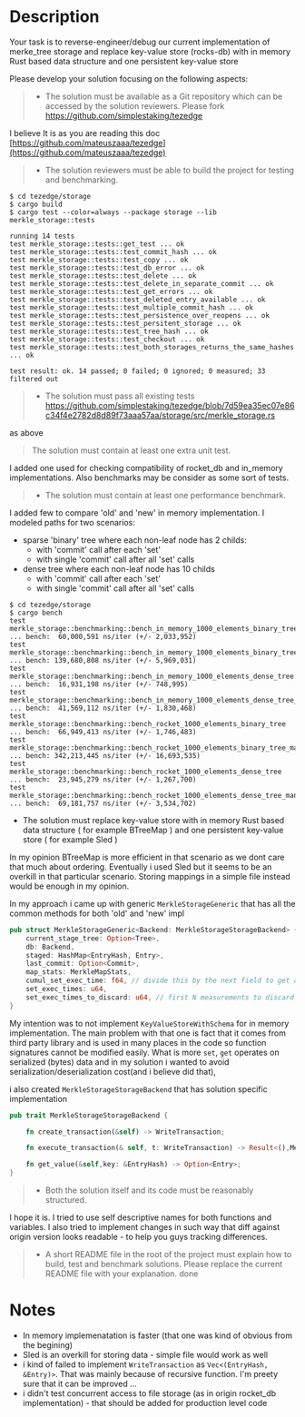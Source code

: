 # Description

Your task is to reverse-engineer/debug our current implementation of merke_tree
storage and replace key-value store (rocks-db) with in memory Rust based data structure and one persistent key-value store

Please develop your solution focusing on the following aspects:
> - The solution must be available as a Git repository which can be accessed by the solution reviewers. Please fork https://github.com/simplestaking/tezedge

I believe It is as you are reading this doc [https://github.com/mateuszaaa/tezedge](https://github.com/mateuszaaa/tezedge)

> - The solution reviewers must be able to build the project for testing and benchmarking.

~~~
$ cd tezedge/storage
$ cargo build
$ cargo test --color=always --package storage --lib merkle_storage::tests
  
running 14 tests
test merkle_storage::tests::get_test ... ok
test merkle_storage::tests::test_commit_hash ... ok
test merkle_storage::tests::test_copy ... ok
test merkle_storage::tests::test_db_error ... ok
test merkle_storage::tests::test_delete ... ok
test merkle_storage::tests::test_delete_in_separate_commit ... ok
test merkle_storage::tests::test_get_errors ... ok
test merkle_storage::tests::test_deleted_entry_available ... ok
test merkle_storage::tests::test_multiple_commit_hash ... ok
test merkle_storage::tests::test_persistence_over_reopens ... ok
test merkle_storage::tests::test_persitent_storage ... ok
test merkle_storage::tests::test_tree_hash ... ok
test merkle_storage::tests::test_checkout ... ok
test merkle_storage::tests::test_both_storages_returns_the_same_hashes ... ok

test result: ok. 14 passed; 0 failed; 0 ignored; 0 measured; 33 filtered out
~~~

> - The solution must pass all existing tests https://github.com/simplestaking/tezedge/blob/7d59ea35ec07e86c34f4e2782d8d89f73aaa57aa/storage/src/merkle_storage.rs

as above

> The solution must contain at least one extra unit test.

I added one used for checking compatibility of rocket_db and in_memory implementations. Also benchmarks may be consider as some sort of tests.

> - The solution must contain at least one performance benchmark.

I added few to compare 'old' and 'new' in memory implementation. I modeled paths for two scenarios:

- sparse 'binary' tree where each non-leaf node has 2 childs:
    -  with 'commit' call after each 'set'
    -  with single 'commit' call after all 'set' calls
- dense tree where each non-leaf node has 10 childs
    -  with 'commit' call after each 'set'
    -  with single 'commit' call after all 'set' calls

~~~
$ cd tezedge/storage
$ cargo bench
test merkle_storage::benchmarking::bench_in_memory_1000_elements_binary_tree              ... bench:  60,000,591 ns/iter (+/- 2,033,952)
test merkle_storage::benchmarking::bench_in_memory_1000_elements_binary_tree_many_commits ... bench: 139,680,808 ns/iter (+/- 5,969,031)
test merkle_storage::benchmarking::bench_in_memory_1000_elements_dense_tree               ... bench:  16,931,198 ns/iter (+/- 748,995)
test merkle_storage::benchmarking::bench_in_memory_1000_elements_dense_tree_many_commits  ... bench:  41,569,112 ns/iter (+/- 1,830,468)
test merkle_storage::benchmarking::bench_rocket_1000_elements_binary_tree                 ... bench:  66,949,413 ns/iter (+/- 1,746,483)
test merkle_storage::benchmarking::bench_rocket_1000_elements_binary_tree_many_commits    ... bench: 342,213,445 ns/iter (+/- 16,693,535)
test merkle_storage::benchmarking::bench_rocket_1000_elements_dense_tree                  ... bench:  23,945,279 ns/iter (+/- 1,267,700)
test merkle_storage::benchmarking::bench_rocket_1000_elements_dense_tree_many_commits     ... bench:  69,181,757 ns/iter (+/- 3,534,702)
~~~

- The solution must replace key-value store with in memory Rust based data structure ( for example BTreeMap ) and one persistent key-value store ( for example Sled )

In my opinion BTreeMap is more efficient in that scenario as we dont care that much about ordering. Eventually i used Sled but it seems to be an overkill
in that particular scenario. Storing mappings in a simple file instead would be enough in my opinion.

In my approach i came up with generic `MerkleStorageGeneric` that has all the common methods for both 'old' and 'new' impl

~~~rust
pub struct MerkleStorageGeneric<Backend: MerkleStorageStorageBackend> {
    current_stage_tree: Option<Tree>,
    db: Backend,
    staged: HashMap<EntryHash, Entry>,
    last_commit: Option<Commit>,
    map_stats: MerkleMapStats,
    cumul_set_exec_time: f64, // divide this by the next field to get avg time spent in _set
    set_exec_times: u64,
    set_exec_times_to_discard: u64, // first N measurements to discard
}
~~~

My intention was to not implement `KeyValueStoreWithSchema` for in memory implementation. The main problem with that one
is fact that it comes from third party library and is used in many places in the code so function signatures cannot be
modified easily. What is more `set`, `get` operates on serialized (bytes) data and in my solution i wanted to avoid
serialization/deserialization cost(and i believe did that),
  
i also created `MerkleStorageStorageBackend` that has solution specific implementation

~~~rust
pub trait MerkleStorageStorageBackend {

    fn create_transaction(&self) -> WriteTransaction;

    fn execute_transaction(& self, t: WriteTransaction) -> Result<(),MerkleError>;

    fn get_value(&self,key: &EntryHash) -> Option<Entry>;
}
~~~
   
> - Both the solution itself and its code must be reasonably structured.

I hope it is. I tried to use self descriptive names for both functions and variables. I also tried to implement changes in
such way that diff against origin version looks readable - to help you guys tracking differences.

> - A short README file in the root of the project must explain how to build, test and benchmark solutions. Please replace the current README file with your explanation.
done

# Notes

- In memory implemenatation is faster (that one was kind of obvious from the begining)
- Sled is an overkill for storing data - simple file would work as well
- i kind of failed to implement `WriteTransaction` as  `Vec<(EntryHash, &Entry)>`. That was mainly because of recursive function. I'm preety sure that it can be improved ...
- i didn't test concurrent access to file storage (as in origin rocket\_db implementation) - that should be added for production level code

